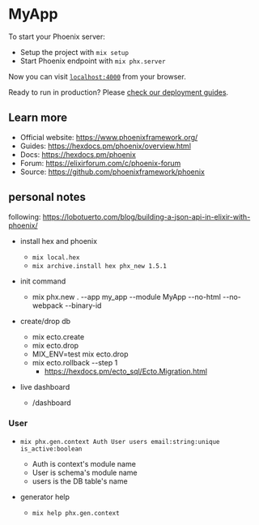 # MyApp

To start your Phoenix server:

  * Setup the project with `mix setup`
  * Start Phoenix endpoint with `mix phx.server`

Now you can visit [`localhost:4000`](http://localhost:4000) from your browser.

Ready to run in production? Please [check our deployment guides](https://hexdocs.pm/phoenix/deployment.html).

## Learn more

  * Official website: https://www.phoenixframework.org/
  * Guides: https://hexdocs.pm/phoenix/overview.html
  * Docs: https://hexdocs.pm/phoenix
  * Forum: https://elixirforum.com/c/phoenix-forum
  * Source: https://github.com/phoenixframework/phoenix

## personal notes

following: https://lobotuerto.com/blog/building-a-json-api-in-elixir-with-phoenix/

- install hex and phoenix
  - `mix local.hex`
  - `mix archive.install hex phx_new 1.5.1`

- init command
  - mix phx.new . --app my_app --module MyApp --no-html --no-webpack --binary-id

- create/drop db
  - mix ecto.create
  - mix ecto.drop
  - MIX_ENV=test mix ecto.drop
  - mix ecto.rollback --step 1
    - https://hexdocs.pm/ecto_sql/Ecto.Migration.html

- live dashboard
  - /dashboard
  

### User

- `mix phx.gen.context Auth User users email:string:unique is_active:boolean`
  - Auth is context's module name
  - User is schema's module name
  - users is the DB table's name
 
- generator help
  - `mix help phx.gen.context`
